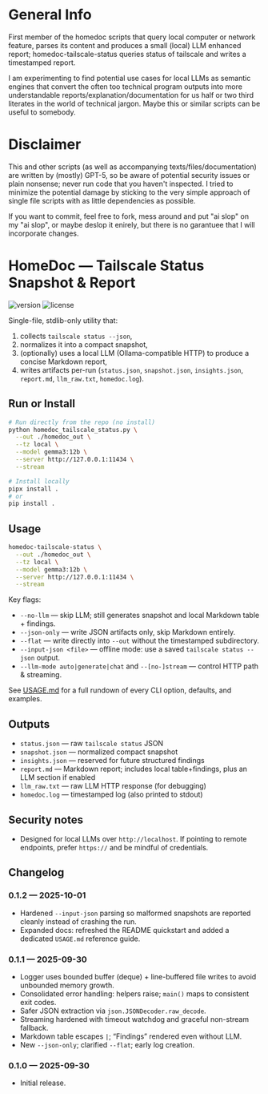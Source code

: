 # General Info
First member of the homedoc scripts that query local computer or network feature, parses its content and produces a small (local) LLM enhanced report; homedoc-tailscale-status queries status of tailscale and writes a timestamped report.

I am experimenting to find potential use cases for local LLMs as semantic engines that convert the often too technical program outputs into more understandable reports/explanation/documentation for us half or two third literates in the world of technical jargon. Maybe this or similar scripts can be useful to somebody.

# Disclaimer
This and other scripts (as well as accompanying texts/files/documentation) are written by (mostly) GPT-5, so be aware of potential security issues or plain nonsense; never run code that you haven't inspected. I tried to minimize the potential damage by sticking to the very simple approach of single file scripts with as little dependencies as possible.

If you want to commit, feel free to fork, mess around and put "ai slop" on my "ai slop", or maybe deslop it enirely, but there is no garantuee that I will incorporate changes.

# HomeDoc — Tailscale Status Snapshot & Report

![version](https://img.shields.io/badge/version-0.1.2-blue.svg)
![license](https://img.shields.io/badge/license-GPLv3-blue.svg)

Single-file, stdlib-only utility that:
1. collects `tailscale status --json`,
2. normalizes it into a compact snapshot,
3. (optionally) uses a local LLM (Ollama-compatible HTTP) to produce a concise Markdown report,
4. writes artifacts per-run (`status.json`, `snapshot.json`, `insights.json`, `report.md`, `llm_raw.txt`, `homedoc.log`).

## Run or Install

```bash
# Run directly from the repo (no install)
python homedoc_tailscale_status.py \
  --out ./homedoc_out \
  --tz local \
  --model gemma3:12b \
  --server http://127.0.0.1:11434 \
  --stream

# Install locally
pipx install .
# or
pip install .
```

## Usage

```bash
homedoc-tailscale-status \
  --out ./homedoc_out \
  --tz local \
  --model gemma3:12b \
  --server http://127.0.0.1:11434 \
  --stream
```

Key flags:
- `--no-llm` — skip LLM; still generates snapshot and local Markdown table + findings.
- `--json-only` — write JSON artifacts only, skip Markdown entirely.
- `--flat` — write directly into `--out` without the timestamped subdirectory.
- `--input-json <file>` — offline mode: use a saved `tailscale status --json` output.
- `--llm-mode auto|generate|chat` and `--[no-]stream` — control HTTP path & streaming.

See [USAGE.md](USAGE.md) for a full rundown of every CLI option, defaults, and examples.

## Outputs
- `status.json` — raw `tailscale status` JSON
- `snapshot.json` — normalized compact snapshot
- `insights.json` — reserved for future structured findings
- `report.md` — Markdown report; includes local table+findings, plus an LLM section if enabled
- `llm_raw.txt` — raw LLM HTTP response (for debugging)
- `homedoc.log` — timestamped log (also printed to stdout)

## Security notes
- Designed for local LLMs over `http://localhost`. If pointing to remote endpoints, prefer `https://` and be mindful of credentials.

## Changelog

### 0.1.2 — 2025-10-01
- Hardened `--input-json` parsing so malformed snapshots are reported cleanly instead of crashing the run.
- Expanded docs: refreshed the README quickstart and added a dedicated `USAGE.md` reference guide.

### 0.1.1 — 2025-09-30
- Logger uses bounded buffer (deque) + line-buffered file writes to avoid unbounded memory growth.
- Consolidated error handling: helpers raise; `main()` maps to consistent exit codes.
- Safer JSON extraction via `json.JSONDecoder.raw_decode`.
- Streaming hardened with timeout watchdog and graceful non-stream fallback.
- Markdown table escapes `|`; “Findings” rendered even without LLM.
- New `--json-only`; clarified `--flat`; early log creation.

### 0.1.0 — 2025-09-30
- Initial release.
